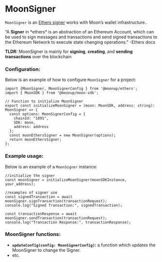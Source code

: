 # MoonSigner

`MoonSigner` is an [Ethers signer](https://docs.ethers.org/v5/api/signer/#Signer) works with Moon’s wallet infrastructure..

“A **Signer** in \*ethers\* is an abstraction of an Ethereum Account, which can be used to sign messages and transactions and send signed transactions to the Ethereum Network to execute state changing operations.” -Ethers docs

**TLDR:** MoonSigner is mainly for **signing**, **creating**, and **sending transactions** over the blockchain

### Configuration:

Below is an example of how to configure `MoonSigner` for a project:

```tsx
import {MoonSigner, MoonSignerConfig } from '@moonup/ethers';
import { MoonSDK } from '@moonup/moon-sdk'; 

// Function to initialize MoonSigner
export const initializeMoonSigner = (moon: MoonSDK, address: string): MoonSigner => {
  const options: MoonSignerConfig = {
    chainId: "1891",
    SDK: moon,
    address: address
  };
  const moonEthersSigner = new MoonSigner(options);
  return moonEthersSigner;
};
```

### Example usage:

Below is an example of a `MoonSigner` instance:

```tsx
//initialize the signer
const moonSigner = initializeMoonSigner(moonSDKInstance, your_address);

//examples of signer use
const signedTransaction = await moonSigner.signTransaction(transactionRequest);
console.log("Signed Transaction:", signedTransaction);

const transactionResponse = await moonSigner.sendTransaction(transactionRequest);
console.log("Transaction Response:", transactionResponse);
```

### MoonSigner functions:

* **`updateConfig(config: MoonSignerConfig)`:** a function which updates the MoonSigner to change the Signer.
* etc.
